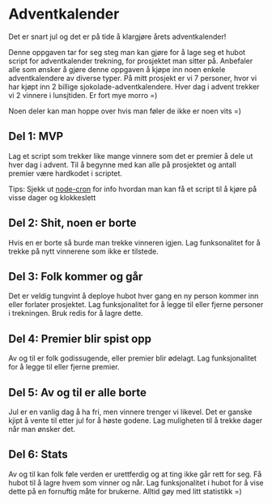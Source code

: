 # Adventkalender

Det er snart jul og det er på tide å klargjøre årets adventkalender! 

Denne oppgaven tar for seg steg man kan gjøre for å lage seg et hubot script for adventkalender trekning, for prosjektet man sitter på. 
Anbefaler alle som ønsker å gjøre denne oppgaven å kjøpe inn noen enkele adventkalendere av diverse typer. På mitt prosjekt er vi 7 personer,
hvor vi har kjøpt inn 2 billige sjokolade-adventkalendere. Hver dag i advent trekker vi 2 vinnere i lunsjtiden. Er fort mye morro =)

Noen deler kan man hoppe over hvis man føler de ikke er noen vits =)

## Del 1: MVP
Lag et script som trekker like mange vinnere som det er premier å dele ut hver dag i advent. 
Til å begynne med kan alle på prosjektet og antall premier være hardkodet i scriptet.

Tips: Sjekk ut [node-cron](https://github.com/kelektiv/node-cron) for info hvordan man kan få et script til å kjøre på visse dager og klokkeslett

## Del 2: Shit, noen er borte
Hvis en er borte så burde man trekke vinneren igjen. Lag funksonalitet for å trekke på nytt vinnerene som ikke er tilstede. 

## Del 3: Folk kommer og går
Det er veldig tungvint å deploye hubot hver gang en ny person kommer inn eller forlater prosjektet. 
Lag funksjonalitet for å legge til eller fjerne personer i trekningen. Bruk redis for å lagre dette.

## Del 4: Premier blir spist opp
Av og til er folk godissugende, eller premier blir ødelagt. Lag funksjonalitet for å legge til eller fjerne premier.

## Del 5: Av og til er alle borte 
Jul er en vanlig dag å ha fri, men vinnere trenger vi likevel. 
Det er ganske kjipt å vente til etter jul for å høste godene. Lag muligheten til å trekke dager når man ønsker det. 

## Del 6: Stats
Av og til kan folk føle verden er urettferdig og at ting ikke går rett for seg. Få hubot til å lagre hvem som vinner og når. 
Lag funksjonalitet i hubot for å vise dette på en fornuftig måte for brukerne. Alltid gøy med litt statistikk =)
